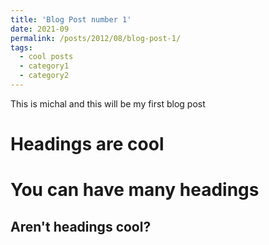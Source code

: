 ```yaml
---
title: 'Blog Post number 1'
date: 2021-09
permalink: /posts/2012/08/blog-post-1/
tags:
  - cool posts
  - category1
  - category2
---
```


This is michal and this will be my first blog post

Headings are cool
======

You can have many headings
======

Aren't headings cool?
------
